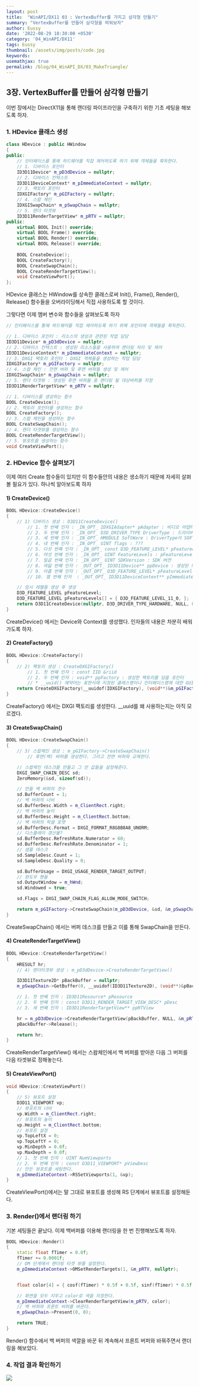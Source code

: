 ```yaml
---
layout: post
title:  "WinAPI/DX11 03 : VertexBuffer를 가지고 삼각형 만들기"
summary: "VertexBuffer를 만들어 삼각형을 띄워보자"
author: Eussy
date: '2022-08-29 18:30:00 +0530'
category: '04_WinAPI/DX11'
tags: Eussy
thumbnail: /assets/img/posts/code.jpg
keywords: 
usemathjax: true
permalink: /blog/04_WinAPI_DX/03_MakeTriangle/
---
```


## 3장. VertexBuffer를 만들어 삼각형 만들기

이번 장에서는 DirectX11을 통해 랜더링 파이프라인을 구축하기 위한 기초 세팅을 해보도록 하자.

### 1. HDevice 클래스 생성

```c++
class HDevice : public HWindow
{
public:
	// 인터페이스를 통해 하드웨어를 직접 제어하도록 하기 위해 객체들을 획득한다.
	// 1. 디바이스 포인터
	ID3D11Device* m_pD3dDevice = nullptr;
	// 2. 디바이스 컨텍스트
	ID3D11DeviceContext* m_pImmediateContext = nullptr;
	// 3. 팩토리 포인터
	IDXGIFactory* m_pGIFactory = nullptr;
	// 4. 스왑 체인
	IDXGISwapChain* m_pSwapChain = nullptr;
	// 5. 렌더 타겟뷰
	ID3D11RenderTargetView* m_pRTV = nullptr;
public:
	virtual BOOL Init() override;
	virtual BOOL Frame() override;
	virtual BOOL Render() override;
	virtual BOOL Release() override;
	
	BOOL CreateDevice();
	BOOL CreateFactory();
	BOOL CreateSwapChain();
	BOOL CreateRenderTargetView();
	void CreateViewPort();
};
```

<p> HDevice 클래스는 HWindow를 상속한 클래스로써 Init(), Frame(), Render(), Release() 함수들을 오버라이딩해서 직접 사용하도록 할 것이다. </p>

<p> 그렇다면 이제 멤버 변수와 함수들을 살펴보도록 하자 </p>

```c++
// 인터페이스를 통해 하드웨어를 직접 제어하도록 하기 위해 포인터에 객체들을 획득한다.

// 1. 디바이스 포인터 : 리소스의 생성과 관련된 작업 담당
ID3D11Device* m_pD3dDevice = nullptr;
// 2. 디바이스 컨텍스트 : 생성된 리소스들을 사용하여 랜더링 처리 및 제어
ID3D11DeviceContext* m_pImmediateContext = nullptr;
// 3. DXGI 팩토리 포인터 : DXGI 객체들을 생성하는 작업 담당
IDXGIFactory* m_pGIFactory = nullptr;
// 4. 스왑 체인 : 전면 버퍼 및 후면 버퍼들 생성 및 제어
IDXGISwapChain* m_pSwapChain = nullptr;
// 5. 렌더 타겟뷰 : 생성된 후면 버퍼들 중 랜더링 될 대상버퍼를 지정
ID3D11RenderTargetView* m_pRTV = nullptr;

// 1. 디바이스를 생성하는 함수
BOOL CreateDevice();
// 2. 팩토리 포인터를 생성하는 함수
BOOL CreateFactory();
// 3. 스왑 체인을 생성하는 함수
BOOL CreateSwapChain();
// 4. 렌더 타겟뷰를 생성하는 함수
BOOL CreateRenderTargetView();
// 5. 뷰포트를 생성하는 함수
void CreateViewPort();
```

### 2. HDevice 함수 살펴보기

이제 여러 Create 함수들이 있지만 이 함수들안의 내용은 생소하기 때문에 자세히 살펴볼 필요가 있다. 하나씩 알아보도록 하자

#### 1) CreateDevice()
```c++
BOOL HDevice::CreateDevice()
{
    // 1) 디바이스 생성 : D3D11CreateDevice()
        // 1. 첫 번째 인자 : _IN_OPT_ IDXGIAdapter* pAdapter : 비디오 어댑터 포인터
        // 2. 두 번째 인자 : _IN_OPT_ D3D_DRIVER_TYPE DriverType : 드라이버 타입으로, D3D_DRIVER_TYPE_HARDWARE를 사용해야 GPU를 사용한다고 한다(?)
        // 3. 세 번째 인자 : _IN_OPT_ HMODULE SoftWare : DriverType이 SOFTWARE일 경우 NULL일 수 없다
        // 4. 네 번째 인자 : _IN_OPT_ UINT flags : ???
        // 5. 다섯 번째 인자 : _IN_OPT_ const D3D_FEATURE_LEVEL* pFeatureLevels : DirectX의 버전인 것 같다. 이에 따라 사용할 수 있는 쉐이더가 다르다.
        // 6. 여섯 번째 인자 : _IN_OPT_ UINT FeatureLevels : pFeatureLevels의 길이
        // 7. 일곱 번째 인자 : _IN_OPT_ UINT SDKVersion : SDK 버전
        // 8. 여덟 번째 인자 : _OUT_OPT_ ID3D11Device** ppDevice : 생성된 디바이스를 담을 주소
        // 9. 아홉 번째 인자 : _OUT_OPT_ D3D_FEATURE_LEVEL* pFeatureLevel : 성공 시 pFeatureLevels의 가장 첫 번째 요소를 반환한다.
        // 10. 열 번째 인자  : _OUT_OPT_ ID3D11DeviceContext** pImmediateContext : 생성된 Context를 담을 주소 

    // 임시 레벨들 생성 후 생성
    D3D_FEATURE_LEVEL pFeatureLevel;
    D3D_FEATURE_LEVEL pFeatureLevels[] = { D3D_FEATURE_LEVEL_11_0, };
    return D3D11CreateDevice(nullptr, D3D_DRIVER_TYPE_HARDWARE, NULL, 0, pFeatureLevels, 1, D3D11_SDK_VERSION, &m_pD3dDevice, &pFeatureLevel, &m_pImmediateContext);
}
```

CreateDevice() 에서는  Device와 Context를 생성했다. 인자들의 내용은 차분히 배워가도록 하자.

#### 2) CreateFactory()
```c++
BOOL HDevice::CreateFactory()
{
    // 2) 팩토리 생성 : CreateDXGIFactory()
        // 1. 첫 번째 인자 : const IID &riid
        // 2. 두 번째 인자 : void** ppFactory : 생성한 팩토리를 담을 포인터
        // * __uuid() 예약어는 표현식에 지정된 클래스명이나 인터페이스명에 대한 GUID 값을 리턴해준다.
    return CreateDXGIFactory(__uuidof(IDXGIFactory), (void**)&m_pGIFactory);
}
```

CreateFactory() 에서는 DXGI 팩토리를 생성한다. __uuid를 왜 사용하는지는 아직 모르겠다.

#### 3) CreateSwapChain()
```c++
BOOL HDevice::CreateSwapChain()
{
    // 3) 스왑체인 생성 : m_pGIFactory->CreateSwapChain()
        // 후면(백) 버퍼를 생성한다. 그리고 전면 버퍼와 교체한다.

    // 스왑체인 데스크를 만들고 그 안 값들을 설정해준다.
    DXGI_SWAP_CHAIN_DESC sd;
    ZeroMemory(&sd, sizeof(sd));

    // 만들 백 버퍼의 갯수
    sd.BufferCount = 1;
    // 백 버퍼의 너비
    sd.BufferDesc.Width = m_ClientRect.right;
    // 백 버퍼의 높이
    sd.BufferDesc.Height = m_ClientRect.bottom;
    // 백 버퍼의 픽셀 포맷
    sd.BufferDesc.Format = DXGI_FORMAT_R8G8B8A8_UNORM;
    // 디스플레이 갱신율?
    sd.BufferDesc.RefreshRate.Numerator = 60;
    sd.BufferDesc.RefreshRate.Denominator = 1;
    // 샘플 데스크
    sd.SampleDesc.Count = 1;
    sd.SampleDesc.Quality = 0;

    sd.BufferUsage = DXGI_USAGE_RENDER_TARGET_OUTPUT;
    // 윈도우 핸들
    sd.OutputWindow = m_hWnd;
    sd.Windowed = true;

    sd.Flags = DXGI_SWAP_CHAIN_FLAG_ALLOW_MODE_SWITCH;

    return m_pGIFactory->CreateSwapChain(m_pD3dDevice, &sd, &m_pSwapChain);
}
```

CreateSwapChain() 에서는 버퍼 데스크를 만들고 이를 통해 SwapChain을 만든다.

#### 4) CreateRenderTargetView()
```c++
BOOL HDevice::CreateRenderTargetView()
{
    HRESULT hr;
    // 4) 랜더타겟뷰 생성 : m_pD3dDevice->CreateRenderTargetView()

    ID3D11Texture2D* pBackBuffer = nullptr;
    m_pSwapChain->GetBuffer(0, __uuidof(ID3D11Texture2D), (void**)&pBackBuffer);

    // 1. 첫 번째 인자 : ID3D11Resource* pResource
    // 2. 두 번째 인자 : const D3D11_RENDER_TARGET_VIEW_DESC* pDesc
    // 3. 세 번째 인자 : ID3D11RenderTargetView** ppRTView

    hr = m_pD3dDevice->CreateRenderTargetView(pBackBuffer, NULL, &m_pRTV);
    pBackBuffer->Release();

    return hr;
}
```

CreateRenderTargetView() 에서는 스왑체인에서 백 버퍼를 받아온 다음 그 버퍼를 다음 타겟뷰로 정해놓는다.

#### 5) CreateViewPort()
```c++
void HDevice::CreateViewPort()
{
    // 5) 뷰포트 설정
    D3D11_VIEWPORT vp;
    // 뷰포트의 너비
    vp.Width = m_ClientRect.right;
    // 뷰포트의 높이
    vp.Height = m_ClientRect.bottom;
    // 뷰포트 설정
    vp.TopLeftX = 0;
    vp.TopLeftY = 0;
    vp.MinDepth = 0.0f;
    vp.MaxDepth = 0.0f;
    // 1. 첫 번째 인자 : UINT NumViewports
    // 2. 두 번째 인자 : const D3D11_VIEWPORT* pViewDesc
    // 만든 뷰포트를 세팅한다.
    m_pImmediateContext->RSSetViewports(1, &vp);
}
```

CreateViewPort()에서는 말 그대로 뷰포트를 생성해 RS 단계에서 뷰포트를 설정해둔다.

### 3. Render()에서 랜더링 하기

기본 세팅들은 끝났다. 이제 백버퍼를 이용해 랜더링을 한 번 진행해보도록 하자.

```c++
BOOL HDevice::Render()
{
    static float fTimer = 0.0f;
    fTimer += 0.0001f;
    // OM 단계에서 랜더링 타겟 뷰를 설정한다.
    m_pImmediateContext->OMSetRenderTargets(1, &m_pRTV, nullptr);


    float color[4] = { cosf(fTimer) * 0.5f + 0.5f, sinf(fTimer) * 0.5f + 0.5f, cosf(fTimer * 2) * 0.5f + 0.5f, 1.0f };

    // 화면을 모두 지우고 color로 색을 지정한다.
    m_pImmediateContext->ClearRenderTargetView(m_pRTV, color);
    // 백 버퍼와 프론트 버퍼를 바꾼다.
    m_pSwapChain->Present(0, 0);

    return TRUE;
}
```
<p>Render() 함수에서 백 버퍼의 색깔을 바꾼 뒤 계속해서 프론트 버퍼와 바꿔주면서 랜더링을 해보았다.</p>

### 4. 작업 결과 확인하기

 <img src="gif1.gif">
